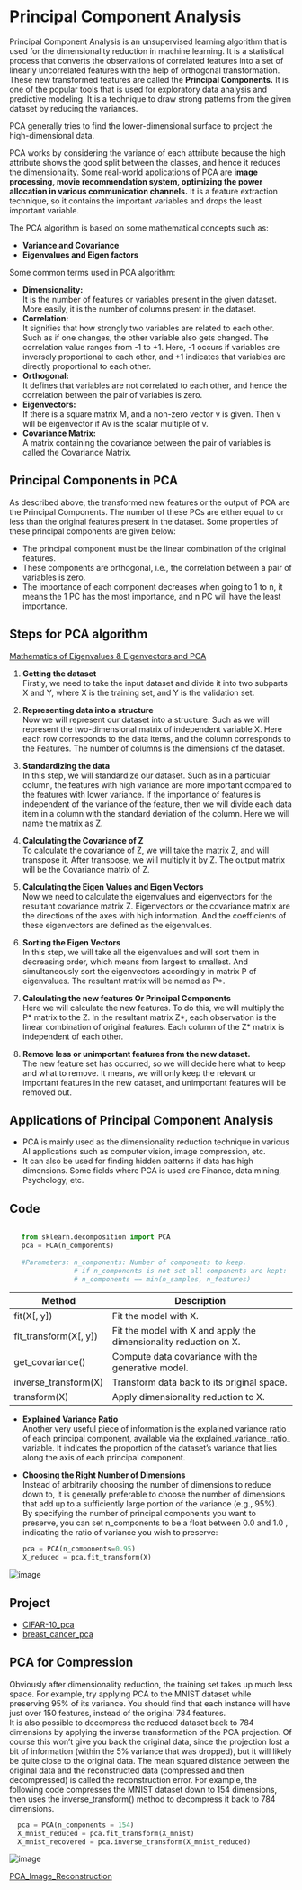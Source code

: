 # Principal Component Analysis
Principal Component Analysis is an unsupervised learning algorithm that is used for the dimensionality reduction in machine learning. It is a statistical process that converts the observations of correlated features into a set of linearly uncorrelated features with the help of orthogonal transformation. These new transformed features are called the **Principal Components.** It is one of the popular tools that is used for exploratory data analysis and predictive modeling. It is a technique to draw strong patterns from the given dataset by reducing the variances.

PCA generally tries to find the lower-dimensional surface to project the high-dimensional data.

PCA works by considering the variance of each attribute because the high attribute shows the good split between the classes, and hence it reduces the dimensionality. Some real-world applications of PCA are **image processing, movie recommendation system, optimizing the power allocation in various communication channels.** It is a feature extraction technique, so it contains the important variables and drops the least important variable.

The PCA algorithm is based on some mathematical concepts such as:
- **Variance and Covariance**
- **Eigenvalues and Eigen factors**

Some common terms used in PCA algorithm:

- **Dimensionality:** \
  It is the number of features or variables present in the given dataset. More easily, it is the number of columns present in the dataset.
- **Correlation:** \
  It signifies that how strongly two variables are related to each other. Such as if one changes, the other variable also gets changed. The correlation value ranges from -1 to +1. Here, -1 occurs if variables are inversely proportional to each other, and +1 indicates that variables are directly proportional to each other.
- **Orthogonal:** \
  It defines that variables are not correlated to each other, and hence the correlation between the pair of variables is zero.
- **Eigenvectors:** \
  If there is a square matrix M, and a non-zero vector v is given. Then v will be eigenvector if Av is the scalar multiple of v.
- **Covariance Matrix:** \
  A matrix containing the covariance between the pair of variables is called the Covariance Matrix.

## Principal Components in PCA
As described above, the transformed new features or the output of PCA are the Principal Components. The number of these PCs are either equal to or less than the original features present in the dataset. Some properties of these principal components are given below:

- The principal component must be the linear combination of the original features.
- These components are orthogonal, i.e., the correlation between a pair of variables is zero.
- The importance of each component decreases when going to 1 to n, it means the 1 PC has the most importance, and n PC will have the least importance.

## Steps for PCA algorithm
[Mathematics of Eigenvalues & Eigenvectors and PCA](https://github.com/rjnp2/Data-Science/blob/main/tutorial/3.%20Mathematics/1.%20linear_algebra/5.%20Eigenvalues%20%26%20Eigenvectors.md)
1. **Getting the dataset** \
Firstly, we need to take the input dataset and divide it into two subparts X and Y, where X is the training set, and Y is the validation set.

2. **Representing data into a structure** \
Now we will represent our dataset into a structure. Such as we will represent the two-dimensional matrix of independent variable X. Here each row corresponds to the data items, and the column corresponds to the Features. The number of columns is the dimensions of the dataset.

3. **Standardizing the data** \
In this step, we will standardize our dataset. Such as in a particular column, the features with high variance are more important compared to the features with lower variance.
If the importance of features is independent of the variance of the feature, then we will divide each data item in a column with the standard deviation of the column. Here we will name the matrix as Z.

4. **Calculating the Covariance of Z** \
To calculate the covariance of Z, we will take the matrix Z, and will transpose it. After transpose, we will multiply it by Z. The output matrix will be the Covariance matrix of Z.

5. **Calculating the Eigen Values and Eigen Vectors** \
Now we need to calculate the eigenvalues and eigenvectors for the resultant covariance matrix Z. Eigenvectors or the covariance matrix are the directions of the axes with high information. And the coefficients of these eigenvectors are defined as the eigenvalues.

6. **Sorting the Eigen Vectors** \
In this step, we will take all the eigenvalues and will sort them in decreasing order, which means from largest to smallest. And simultaneously sort the eigenvectors accordingly in matrix P of eigenvalues. The resultant matrix will be named as P*.

7. **Calculating the new features Or Principal Components** \
Here we will calculate the new features. To do this, we will multiply the P* matrix to the Z. In the resultant matrix Z*, each observation is the linear combination of original features. Each column of the Z* matrix is independent of each other.

8. **Remove less or unimportant features from the new dataset.** \
The new feature set has occurred, so we will decide here what to keep and what to remove. It means, we will only keep the relevant or important features in the new dataset, and unimportant features will be removed out.

## Applications of Principal Component Analysis
- PCA is mainly used as the dimensionality reduction technique in various AI applications such as computer vision, image compression, etc.
- It can also be used for finding hidden patterns if data has high dimensions. Some fields where PCA is used are Finance, data mining, Psychology, etc.

## Code
  ```python
  
     from sklearn.decomposition import PCA
     pca = PCA(n_components)
          
     #Parameters: n_components: Number of components to keep.
                  # if n_components is not set all components are kept:
                  # n_components == min(n_samples, n_features)
  ```
  |Method|Description|
  |---|---|
  fit(X[, y])|Fit the model with X.
  fit_transform(X[, y])|Fit the model with X and apply the dimensionality reduction on X.
  get_covariance()|Compute data covariance with the generative model.
  inverse_transform(X)|Transform data back to its original space.
  transform(X)|Apply dimensionality reduction to X.
  
  - **Explained Variance Ratio** \
    Another very useful piece of information is the explained variance ratio of each principal component, available via the explained_variance_ratio_ variable. It indicates the proportion of the dataset’s variance that lies along the axis of each principal component.
    
  - **Choosing the Right Number of Dimensions** \
    Instead of arbitrarily choosing the number of dimensions to reduce down to, it is generally preferable to choose the number of dimensions that add up to a sufficiently large portion of the variance (e.g., 95%). \
    By specifying the number of principal components you want to preserve, you can set n_components to be a float between 0.0 and 1.0 , indicating the
ratio of variance you wish to preserve:
    ```python
    pca = PCA(n_components=0.95)
    X_reduced = pca.fit_transform(X)
    ```  
  ![image](https://user-images.githubusercontent.com/58425689/107972564-22aa3380-6fdc-11eb-9f01-ffe3249288e4.png)

## Project
- [CIFAR-10_pca](https://github.com/rjnp2/Data-Science/blob/main/tutorial/6.%20Machine%20Learning/7.%20Dimensionality%20reduction/PCA/CIFAR-10_pca.ipynb)
- [breast_cancer_pca](https://github.com/rjnp2/Data-Science/blob/main/tutorial/6.%20Machine%20Learning/7.%20Dimensionality%20reduction/PCA/breast_cancer_pca.ipynb)

## PCA for Compression
Obviously after dimensionality reduction, the training set takes up much less space. For example, try applying PCA to the MNIST dataset while preserving 95% of its variance. You should find that each instance will have just over 150 features, instead of the original 784 features. \
It is also possible to decompress the reduced dataset back to 784 dimensions by applying the inverse transformation of the PCA projection. Of course this won’t give you back the original data, since the projection lost a bit of information (within the 5% variance that was dropped), but it will likely be quite close to the original data. The mean squared distance between the original data and the reconstructed data (compressed and then decompressed) is called the reconstruction error. For example, the following code compresses the MNIST dataset down to 154 dimensions, then uses the inverse_transform() method to decompress it back to 784 dimensions.

  ```python
    pca = PCA(n_components = 154)
    X_mnist_reduced = pca.fit_transform(X_mnist)
    X_mnist_recovered = pca.inverse_transform(X_mnist_reduced)
 ```
![image](https://user-images.githubusercontent.com/58425689/108389569-e6730f00-7237-11eb-83cd-c60dea85aab8.png)

[PCA_Image_Reconstruction](https://github.com/rjnp2/PCA_Image_Reconstruction/blob/main/README.md)
